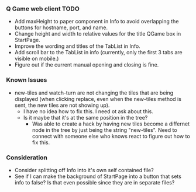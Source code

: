 ### Q Game web client TODO ###
  * Add maxHeight to paper component in Info to avoid overlapping the buttons for hostname, port, and name. 
  * Change height and width to relative values for the title QGame box in StartPage.
  * Improve the wording and titles of the TabList in Info.
  * Add scroll bar to the TabList in info (currently, only the first 3 tabs are visible on mobile.)
  * Figure out if the current manual opening and closing is fine. 
  

### Known Issues
  * new-tiles and watch-turn are not changing the tiles that are being displayed (when clicking replace, even when the new-tiles method is sent, the new tiles are not showing up). 
    * I have no idea how to fix this. I need ot ask about this. 
    * Is it maybe that it's at the same position in the tree?
      * Was able to create a hack by having new tiles become a differnet node in the tree by just being the string "new-tiles". Need to connect with someone else who knows react to figure out how to fix this.

### Consideration
  * Consider splitting off Info into it's own self contained file?
  * See if I can make the background of StartPage into a button that sets info to false? Is that even possible since they are in separate files?
